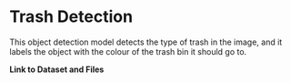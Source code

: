 # Trash Detection
This object detection model detects the type of trash in the image, and it labels the object with the colour of the trash bin it should go to.

 

 

**Link to Dataset and Files** 
<LINK>
